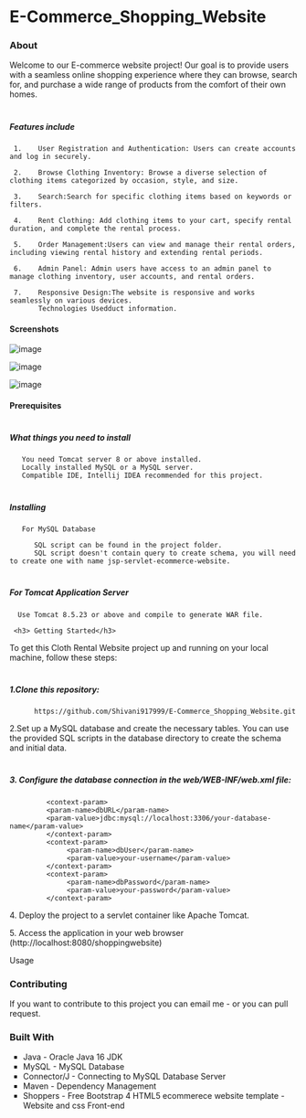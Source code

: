 # E-Commerce_Shopping_Website

<h3> About</h3>
<p>Welcome to our E-commerce website project! Our goal is to provide users with a seamless online shopping experience where they can browse, search for, and purchase a wide range of products from the comfort of their own homes.</p>

# <h5> Features include</h5>
      
     1.    User Registration and Authentication: Users can create accounts and log in securely.
     
     2.    Browse Clothing Inventory: Browse a diverse selection of clothing items categorized by occasion, style, and size.
     
     3.    Search:Search for specific clothing items based on keywords or filters.
     
     4.    Rent Clothing: Add clothing items to your cart, specify rental duration, and complete the rental process.
     
     5.    Order Management:Users can view and manage their rental orders, including viewing rental history and extending rental periods.
     
     6.    Admin Panel: Admin users have access to an admin panel to manage clothing inventory, user accounts, and rental orders.
     
     7.    Responsive Design:The website is responsive and works seamlessly on various devices.
           Technologies Usedduct information.
      
      
<h4> Screenshots</h4>

![image](https://github.com/Shivani917999/E-Commerce_Shopping_Website/assets/157983164/997f8a55-7bea-4f24-9663-027d0d3307d5)
      
  ![image](https://github.com/Shivani917999/E-Commerce_Shopping_Website/assets/157983164/67cdea2b-118e-4552-ae46-0c624e4a04f5)
      
 ![image](https://github.com/Shivani917999/E-Commerce_Shopping_Website/assets/157983164/77ca8d48-b66a-4574-acc8-3835b70e5718)


<h4> Prerequisites</h4>

# <h5> <p>What things you need to install</p></h5>
       You need Tomcat server 8 or above installed.
       Locally installed MySQL or a MySQL server.
       Compatible IDE, Intellij IDEA recommended for this project.   
# <h5> Installing</h5> 
       For MySQL Database

          SQL script can be found in the project folder.
          SQL script doesn't contain query to create schema, you will need to create one with name jsp-servlet-ecommerce-website.
# <h5> For Tomcat Application Server</h5>

      Use Tomcat 8.5.23 or above and compile to generate WAR file.
      
     <h3> Getting Started</h3>
<p>To get this Cloth Rental Website project up and running on your local machine, follow these steps:</p>

# <h5>1.Clone this repository:</p>
          https://github.com/Shivani917999/E-Commerce_Shopping_Website.git
      
<p>2.Set up a MySQL database and create the necessary tables. You can use the provided SQL scripts in the database directory to create the schema and initial data.</p>

# <h5> 3. Configure the database connection in the web/WEB-INF/web.xml file:</h5>

             <context-param>
             <param-name>dbURL</param-name>
             <param-value>jdbc:mysql://localhost:3306/your-database-name</param-value>
             </context-param>
             <context-param>
                  <param-name>dbUser</param-name>
                  <param-value>your-username</param-value>
             </context-param>
             <context-param>
                  <param-name>dbPassword</param-name>
                  <param-value>your-password</param-value>
             </context-param>
<p> 4. Deploy the project to a servlet container like Apache Tomcat.</p>

<p> 5. Access the application in your web browser (http://localhost:8080/shoppingwebsite)</p>
       Usage 
<h3> Contributing</h3>

  <p>If you want to contribute to this project you can email me - <a href="shivani9179994889@gmail.com"></a> or you can pull request.</p>
  
<h3> Built With</h3>
<ul style="list-style-type: square;"> 
<li>Java - Oracle Java 16 JDK</li>
<li>MySQL - MySQL Database</li>
<li>Connector/J - Connecting to MySQL Database Server</li>
<li>Maven - Dependency Management</li>
<li>Shoppers - Free Bootstrap 4 HTML5 ecommerece website template - Website and css Front-end</li>
